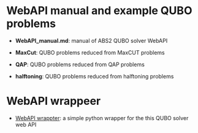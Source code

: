 # WebAPI manual and example QUBO problems

* **WebAPI_manual.md**: manual of ABS2 QUBO solver WebAPI 

* **MaxCut**: QUBO problems reduced from MaxCUT problems

* **QAP**: QUBO problems reduced from QAP problems

* **halftoning**: QUBO problems reduced from halftoning problems

# WebAPI wrappeer

* [WebAPI wrappter](https://nakanocs/ABS2_API): a simple python wrapper for the this QUBO solver web API
